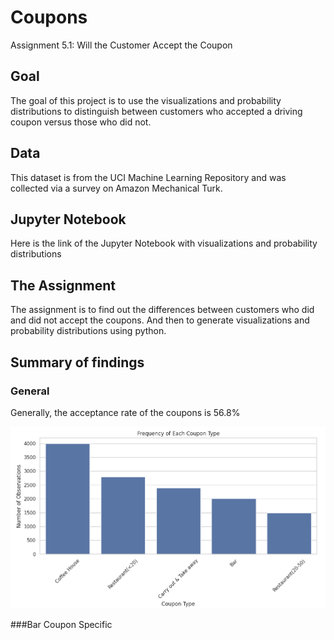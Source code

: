 # Coupons
Assignment 5.1: Will the Customer Accept the Coupon

## Goal
The goal of this project is to use the visualizations and probability distributions to distinguish between customers who accepted a driving coupon versus those who did not.

## Data
This dataset is from the UCI Machine Learning Repository and was collected via a survey on Amazon Mechanical Turk.

## Jupyter Notebook
Here is the link of the Jupyter Notebook with visualizations and probability distributions

## The Assignment
The assignment is to find out the differences between customers who did and did not accept the coupons.  And then to generate visualizations and probability distributions using python.

## Summary of findings

### General
Generally, the acceptance rate of the coupons is 56.8%

![image_alt](https://github.com/StanleyWan/Coupon/blob/main/findings/general_coupons.png)

###Bar Coupon Specific
